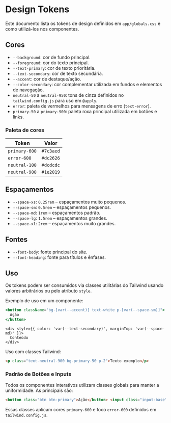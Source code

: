 # Design Tokens

Este documento lista os tokens de design definidos em `app/globals.css` e como utilizá-los nos componentes.

## Cores

- `--background`: cor de fundo principal.
- `--foreground`: cor do texto principal.
- `--text-primary`: cor de texto prioritária.
- `--text-secondary`: cor de texto secundária.
- `--accent`: cor de destaque/ação.
- `--color-secondary`: cor complementar utilizada em fundos e elementos de navegação.
- `neutral-50` a `neutral-950`: tons de cinza definidos no `tailwind.config.js` para uso em `@apply`.
- `error`: paleta de vermelhos para mensagens de erro (`text-error`).
- `primary-50` a `primary-900`: paleta roxa principal utilizada em botões e links.

### Paleta de cores

| Token         | Valor     |
| ------------- | --------- |
| `primary-600` | `#7c3aed` |
| `error-600`   | `#dc2626` |
| `neutral-100` | `#dcdcdc` |
| `neutral-900` | `#1e2019` |

## Espaçamentos

- `--space-xs`: `0.25rem` – espaçamentos muito pequenos.
- `--space-sm`: `0.5rem` – espaçamentos pequenos.
- `--space-md`: `1rem` – espaçamentos padrão.
- `--space-lg`: `1.5rem` – espaçamentos grandes.
- `--space-xl`: `2rem` – espaçamentos muito grandes.

## Fontes

- `--font-body`: fonte principal do site.
- `--font-heading`: fonte para títulos e ênfases.

## Uso

Os tokens podem ser consumidos via classes utilitárias do Tailwind usando valores arbitrários ou pelo atributo `style`.

Exemplo de uso em um componente:

```jsx
<button className="bg-[var(--accent)] text-white p-[var(--space-sm)]">
  Ação
</button>
```

```tsx
<div style={{ color: 'var(--text-secondary)', marginTop: 'var(--space-md)' }}>
  Conteúdo
</div>
```

Uso com classes Tailwind:

```html
<p class="text-neutral-900 bg-primary-50 p-2">Texto exemplo</p>
```

### Padrão de Botões e Inputs

Todos os componentes interativos utilizam classes globais para manter a
uniformidade. As principais são:

```html
<button class="btn btn-primary">Ação</button> <input class="input-base" />
```

Essas classes aplicam cores `primary-600` e foco `error-600` definidos em
`tailwind.config.js`.
